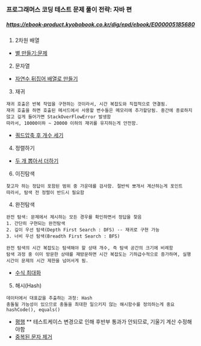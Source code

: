 ### 프로그래머스 코딩 테스트 문제 풀이 전략: 자바 편
##### https://ebook-product.kyobobook.co.kr/dig/epd/ebook/E000005185680



1. 2차원 배열
- [별 만들기:문제](https://school.programmers.co.kr/learn/courses/30/lessons/87377)

2. 문자열
- [자연수 뒤집어 배열로 만들기](https://school.programmers.co.kr/learn/courses/30/lessons/12932)

3. 재귀
```
재귀 호출은 반복 작업을 구현하는 것이라서, 시간 복잡도와 직접적으로 연결됨.
재귀 호출을 하면 호출된 메서드에서 사용할 변수들은 메모리에 추가할당됨. 중간에 종료하지 않고 깊게 들어가면 StackOverFlowError 발생함
따라서, 10000이하 ~ 20000 이하의 재귀를 유지하는게 안전함.
```
- [쿼드압축 후 개수 세기](https://school.programmers.co.kr/learn/courses/30/lessons/68936)

4. 정렬하기
- [두 개 뽑아서 더하기](https://school.programmers.co.kr/learn/courses/30/lessons/68644)

6. 이진탐색
```
찾고자 하는 정답이 포함된 범위 중 가운데를 검사함. 절반씩 뽀개서 계산하는게 포인트
따라서, 탐색 전 정렬이 반드시 필요함
```

4. 완전탐색
```
완전 탐색: 문제에서 제시하는 모든 경우를 확인하면서 정답을 찾음
1. 간단히 구현되는 완전탐색
2. 깊이 우선 탐색(Depth First Search : DFS) -- 재귀로 구현 가능
3. 너비 우선 탐색(Breadth First Search : BFS)

완전 탐색의 시간 복잡도는 탐색해야 할 상태 개수, 즉 탐색 공간의 크기에 비례함
탐색 과정 중 이미 방문한 상태를 재방문하면 시간 복잡도는 기하급수적으로 증가하며, 실행 시간이 문제의 시간 제한을 넘어서게 됨.
```
- [수식 최대화](https://school.programmers.co.kr/learn/courses/30/lessons/67257)

5. 해시(Hash)
```
데이터에서 대표값을 추출하는 과정: Hash
충돌될 가능성이 있으므로 충돌을 최대한 일으키지 않는 해시함수를 정의하는게 중요
hashCode(), equals()
```
- [평행](https://school.programmers.co.kr/learn/courses/30/lessons/120875) ** 테스트케이스 변경으로 인해 후반부 통과가 안되므로, 기울기 계산 수정해야함
- [중복된 문자 제거](https://school.programmers.co.kr/learn/courses/30/lessons/120888)
